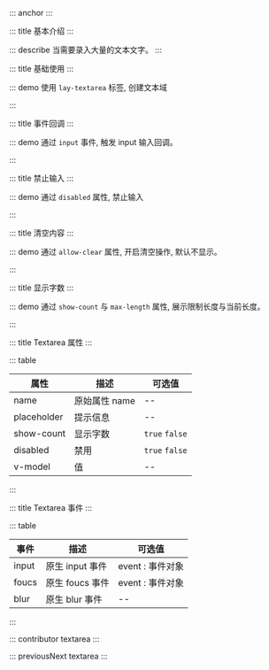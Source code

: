 ::: anchor
:::

::: title 基本介绍
:::

::: describe 当需要录入大量的文本文字。
:::

::: title 基础使用
:::

::: demo 使用 `lay-textarea` 标签, 创建文本域

<template>
  <lay-textarea placeholder="请输入描述" v-model="data1"></lay-textarea>
</template>

<script>
import { ref } from 'vue'

export default {
  setup() {

    const data1 = ref("");

    return {
      data1
    }
  }
}
</script>

:::

::: title 事件回调
:::

::: demo 通过 `input` 事件, 触发 input 输入回调。

<template>
  <lay-textarea placeholder="Input 事件" v-model="data2" @input="input"></lay-textarea>
</template>

<script>
import { ref } from 'vue'

export default {
  setup() {

    const data2 = ref("");

    const input = function( val ) {
        console.log(val)
    }

    return {
      data2,
      input
    }
  }
}
</script>

:::

::: title 禁止输入
:::

::: demo 通过 `disabled` 属性, 禁止输入

<template>
  <lay-textarea placeholder="禁止输入" v-model="data3" :disabled="disabled"></lay-textarea>
</template>

<script>
import { ref } from 'vue'

export default {
  setup() {

    const data3 = ref("");
    const disabled = ref(true)
    return {
      data3,
      disabled
    }
  }
}
</script>

:::

::: title 清空内容
:::

::: demo 通过 `allow-clear` 属性, 开启清空操作, 默认不显示。

<template>
  <lay-textarea placeholder="请输入内容" v-model="data3" allow-clear></lay-textarea>
</template>

<script>
import { ref } from 'vue'

export default {
  setup() {

    const data3 = ref("");

    return {
      data3
    }
  }
}
</script>

:::

::: title 显示字数
:::

::: demo 通过 `show-count` 与 `max-length` 属性, 展示限制长度与当前长度。

<template>
  <lay-textarea placeholder="显示字数" v-model="data4" show-count></lay-textarea>
  <br>
  <lay-textarea placeholder="最大输入长度" v-model="data5" show-count :max-length="10"></lay-textarea>
</template>

<script>
import { ref } from 'vue'

export default {
  setup() {

    const data4 = ref("");
    const data5 = ref("");
    return {
      data4,
      data5
    }
  }
}
</script>

:::

::: title Textarea 属性
:::

::: table

| 属性        | 描述          | 可选值         |
| ----------- | ------------- | -------------- |
| name        | 原始属性 name | --             |
| placeholder | 提示信息      | --             |
| show-count | 显示字数       | `true` `false`  |
| disabled    | 禁用          | `true` `false` |
| v-model     | 值            | --             |

:::

::: title Textarea 事件
:::

::: table

| 事件  | 描述            | 可选值           |
| ----- | --------------- | ---------------- |
| input | 原生 input 事件 | event : 事件对象 |
| foucs | 原生 foucs 事件 | event : 事件对象 |
| blur  | 原生 blur 事件  | --               |

:::

::: contributor textarea
:::

::: previousNext textarea
:::